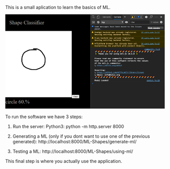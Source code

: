 This is a small aplication to learn the basics of ML.

![Site usage example](readme-images/Example.png?raw=true "Title")

To run the software we have 3 steps:

1. Run the server:
    Python3:
    python -m http.server 8000

2. Generating a ML (only if you dont want to use one of the previous generated):
    http://localhost:8000/ML-Shapes/generate-ml/

3. Testing a ML:
    http://localhost:8000/ML-Shapes/using-ml/

This final step is where you actually use the application.